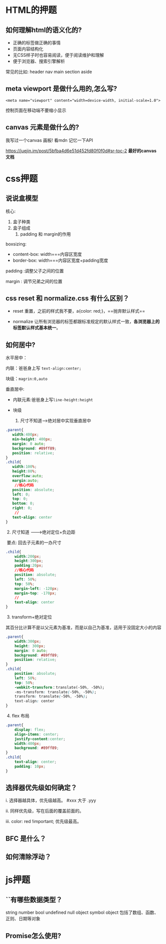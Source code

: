 # HTML的押题

## 如何理解html的语义化的?

- 正确的标签做正确的事情
- 页面内容结构化
- 无CSS样子时也容易阅读，便于阅读维护和理解
- 便于浏览器、搜索引擎解析

常见的比如: header  nav   main  section  aside 



## meta viewport 是做什么用的,怎么写?

`<meta name="viewport" content="width=device-width, initial-scale=1.0">`

控制页面在移动端不要缩小显示



## canvas 元素是做什么的?

我写过一个canvas 画板!  看mdn 记忆一下API

https://juejin.im/post/5bfba4d6e51d452fd80f0f0d#sr-toc-2   **最好的canvas 文档**



# css押题

## 说说盒模型

核心:

1. 盒子种类
2. 盒子组成
   1. padding 和 margin的作用



boxsizing:

- content-box: width===内容区宽度
- border-box: width===内容区宽度+padding宽度



padding :调整父子之间的位置

margin :  调节兄弟之间的位置



## css reset 和 normalize.css 有什么区别？

- reset 重置，之前的样式我不要，a{color: red;}，==抛弃默认样式==

- normalize 让所有浏览器的标签都跟标准规定的默认样式一致，**各浏览器上的标签默认样式基本统一**。





## 如何居中?

水平居中：

内联：爸爸身上写 `text-align:center;`

块级：`magrin:0,auto`	



垂直居中:

- 内联元素:爸爸身上写`line-height:height`



- 块级
  1. 尺寸不知道—>绝对居中实现垂直居中

```css
.parent{ 
   width:400px;
   min-height: 400px; 
   margin: 0 auto;
   background: #89ff89; 
   position: relative;
} 
.child{ 
   width:100%;
   height:80%;
   overflow:auto;
   margin:auto;
    //核心代码
   position: absolute; 
   left: 0; 
   top: 0; 
   bottom: 0;
   right: 0; 
    //
   text-align: center
}
```

​		2. 尺寸知道 --->绝对定位+负边距

​		要点: 回去子元素的一办尺寸

```css
.child{ 
    width:200px;
    height:300px;
    padding:20px;
    //核心代码
    position: absolute; 
    left: 50%; 
    top: 50%; 
    margin-left: -120px;
    margin-top: -170px;
    //
    text-align: center
}
```

​		3. transform+绝对定位

​	其百分比计算不是以父元素为基准，而是以自己为基准，适用于没固定大小的内容

```css
.parent{ 
    width:300px;
    height: 300px; 
    margin: 0 auto;
    background: #89ff89; 
    position: relative;
} 
.child{ 
    position: absolute; 
    left: 50%; 
    top: 50%; 
    -webkit-transform：translate(-50%, -50%); 
    -ms-transform: translate(-50%, -50%); 
    transform: translate(-50%, -50%); 
    text-align: center
}
```

​			4. flex 布局

```css
.parent{ 
    display: flex;
    align-items: center;
    justify-content:center;
    width:400px;
    background: #89ff89; 
} 
.child{ 
    text-align: center;
    padding: 10px;
}
```



## 选择器优先级如何确定？

i.          选择器越具体，优先级越高。 #xxx 大于 .yyy

ii.          同样优先级，写在后面的覆盖前面的。

iii.          color: red !important; 优先级最高。



## BFC 是什么？

## 如何清除浮动？



# js押题



## ``有哪些数据类型？

string number bool undefined null object symbol
object 包括了数组、函数、正则、日期等对象



## Promise怎么使用?



